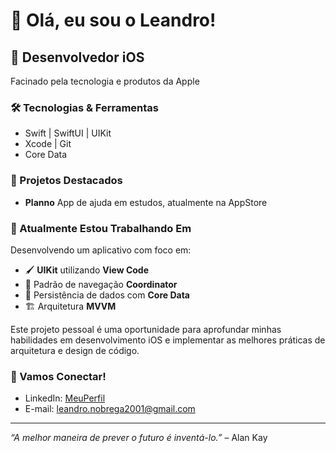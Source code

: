 # 👋 Olá, eu sou o Leandro!

## 🚀 Desenvolvedor iOS

Facinado pela tecnologia e produtos da Apple

### 🛠️ Tecnologias & Ferramentas

- Swift | SwiftUI | UIKit
- Xcode | Git 
- Core Data 

### 📱 Projetos Destacados

- **Planno**
  App de ajuda em estudos, atualmente na AppStore

### 🌟 Atualmente Estou Trabalhando Em

  Desenvolvendo um aplicativo com foco em:

  - 🖌️ **UIKit** utilizando **View Code**
  - 🎯 Padrão de navegação **Coordinator**
  - 💾 Persistência de dados com **Core Data**
  - 🏗️ Arquitetura **MVVM**

  Este projeto pessoal é uma oportunidade para aprofundar minhas habilidades em desenvolvimento iOS e implementar as melhores práticas de arquitetura e design de código.


### 🤝 Vamos Conectar!

- LinkedIn: [MeuPerfil](https://www.linkedin.com/in/leandro-da-nóbrega-silva-3a7b121aa/)
- E-mail: leandro.nobrega2001@gmail.com

---

*“A melhor maneira de prever o futuro é inventá-lo.”* – Alan Kay
<!---
29102001/29102001 is a ✨ special ✨ repository because its `README.md` (this file) appears on your GitHub profile.
You can click the Preview link to take a look at your changes.
--->
